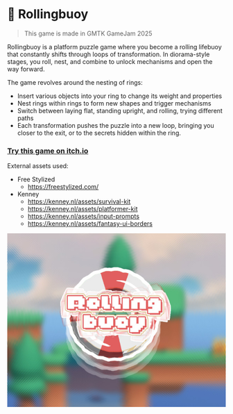 # 🛟 Rollingbuoy

> This game is made in GMTK GameJam 2025

Rollingbuoy is a platform puzzle game where you become a rolling lifebuoy that constantly shifts through loops of transformation. In diorama-style stages, you roll, nest, and combine to unlock mechanisms and open the way forward.

The game revolves around the nesting of rings:

- Insert various objects into your ring to change its weight and properties
- Nest rings within rings to form new shapes and trigger mechanisms
- Switch between laying flat, standing upright, and rolling, trying different paths
- Each transformation pushes the puzzle into a new loop, bringing you closer to the exit, or to the secrets hidden within the ring.

### [Try this game on itch.io](https://gloridifice.itch.io/rollingbuoy)

External assets used:
- Free Stylized
  - https://freestylized.com/
- Kenney
  - https://kenney.nl/assets/survival-kit
  - https://kenney.nl/assets/platformer-kit
  - https://kenney.nl/assets/input-prompts
  - https://kenney.nl/assets/fantasy-ui-borders

![Rollingbuoy cover](README/Cover.jpg)
